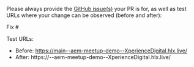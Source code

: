 Please always provide the [GitHub issue(s)](../issues) your PR is for, as well as test URLs where your change can be observed (before and after):

Fix #<gh-issue-id>

Test URLs:
- Before: https://main--aem-meetup-demo--XperienceDigital.hlx.live/
- After: https://<branch>--aem-meetup-demo--XperienceDigital.hlx.live/
